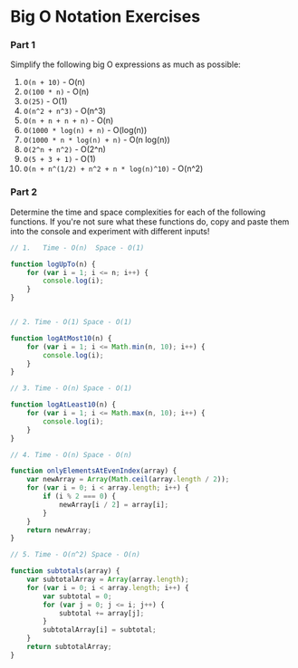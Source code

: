 # Big O Notation Exercises

### Part 1

Simplify the following big O expressions as much as possible:

1. `O(n + 10)` - O(n)
2. `O(100 * n)` - O(n)
3. `O(25)` - O(1)
4. `O(n^2 + n^3)` - O(n^3)
5. `O(n + n + n + n)` - O(n)
6. `O(1000 * log(n) + n)` - O(log(n))
7. `O(1000 * n * log(n) + n)` - O(n log(n))
8. `O(2^n + n^2)` - O(2^n)
9. `O(5 + 3 + 1)` - O(1)
10. `O(n + n^(1/2) + n^2 + n * log(n)^10)` - O(n^2)

### Part 2

Determine the time and space complexities for each of the following functions. If you're not sure what these functions do, copy and paste them into the console and experiment with different inputs!


```js
// 1.	Time - O(n)  Space - O(1)

function logUpTo(n) {
    for (var i = 1; i <= n; i++) {
        console.log(i);
    }
}


// 2. Time - O(1) Space - O(1)

function logAtMost10(n) {
    for (var i = 1; i <= Math.min(n, 10); i++) {
        console.log(i);
    }
}

// 3. Time - O(n) Space - O(1)

function logAtLeast10(n) {
    for (var i = 1; i <= Math.max(n, 10); i++) {
        console.log(i);
    }
}

// 4. Time - O(n) Space - O(n)

function onlyElementsAtEvenIndex(array) {
    var newArray = Array(Math.ceil(array.length / 2));
    for (var i = 0; i < array.length; i++) {
        if (i % 2 === 0) {
            newArray[i / 2] = array[i];
        }
    }
    return newArray;
}

// 5. Time - O(n^2) Space - O(n)

function subtotals(array) {
    var subtotalArray = Array(array.length);
    for (var i = 0; i < array.length; i++) {
        var subtotal = 0;
        for (var j = 0; j <= i; j++) {
            subtotal += array[j];
        }
        subtotalArray[i] = subtotal;
    }
    return subtotalArray;
}
```
